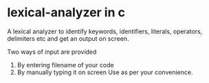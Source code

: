 # lexical-analyzer in c
A lexical analyzer to identify keywords, identifiers, literals, operators, delimiters etc and get an output on screen.

Two ways of input are provided
1. By entering filename of your code 
2. By manually typing it on screen 
Use as per your convenience.
